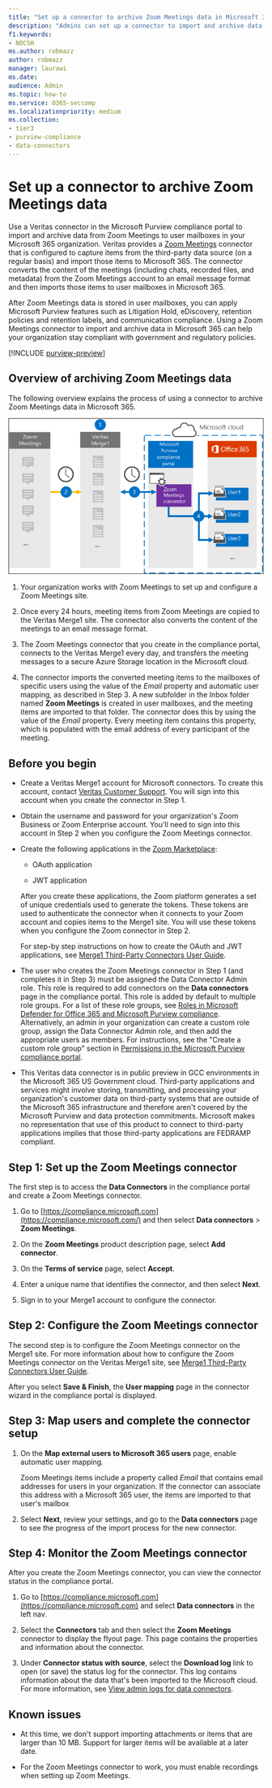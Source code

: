 ```yaml
---
title: "Set up a connector to archive Zoom Meetings data in Microsoft 365"
description: "Admins can set up a connector to import and archive data from Veritas Zoom Meetings into Microsoft 365. This lets you archive data from third-party data sources in Microsoft 365 so you can use compliance features such as legal hold, content search, and retention policies to manage your organization's third-party data."
f1.keywords:
- NOCSH
ms.author: robmazz
author: robmazz
manager: laurawi
ms.date: 
audience: Admin
ms.topic: how-to
ms.service: O365-seccomp
ms.localizationpriority: medium
ms.collection:
- tier3
- purview-compliance
- data-connectors
---
```


# Set up a connector to archive Zoom Meetings data

Use a Veritas connector in the Microsoft Purview compliance portal to import and archive data from Zoom Meetings to user mailboxes in your Microsoft 365 organization. Veritas provides a [Zoom Meetings](https://globanet.com/zoom/) connector that is configured to capture items from the third-party data source (on a regular basis) and import those items to Microsoft 365. The connector converts the content of the meetings (including chats, recorded files, and metadata) from the Zoom Meetings account to an email message format and then imports those items to user mailboxes in Microsoft 365.

After Zoom Meetings data is stored in user mailboxes, you can apply Microsoft Purview features such as Litigation Hold, eDiscovery, retention policies and retention labels, and communication compliance. Using a Zoom Meetings connector to import and archive data in Microsoft 365 can help your organization stay compliant with government and regulatory policies.

[!INCLUDE [purview-preview](../includes/purview-preview.md)]

## Overview of archiving Zoom Meetings data

The following overview explains the process of using a connector to archive Zoom Meetings data in Microsoft 365.

![Zoom Meetings archiving workflow.](../media/ZoomMeetingsConnectorWorkflow.png)

1. Your organization works with Zoom Meetings to set up and configure a Zoom Meetings site.

2. Once every 24 hours, meeting items from Zoom Meetings are copied to the Veritas Merge1 site. The connector also converts the content of the meetings to an email message format.

3. The Zoom Meetings connector that you create in the compliance portal, connects to the Veritas Merge1 every day, and transfers the meeting messages to a secure Azure Storage location in the Microsoft cloud.

4. The connector imports the converted meeting items to the mailboxes of specific users using the value of the *Email* property and automatic user mapping, as described in Step 3. A new subfolder in the Inbox folder named **Zoom Meetings** is created in user mailboxes, and the meeting items are imported to that folder. The connector does this by using the value of the *Email* property. Every meeting item contains this property, which is populated with the email address of every participant of the meeting.

## Before you begin

- Create a Veritas Merge1 account for Microsoft connectors. To create this account, contact [Veritas Customer Support](https://globanet.com/ms-connectors-contact). You will sign into this account when you create the connector in Step 1.

- Obtain the username and password for your organization's Zoom Business or Zoom Enterprise account. You'll need to sign into this account in Step 2 when you configure the Zoom Meetings connector.

- Create the following applications in the [Zoom Marketplace](https://marketplace.zoom.us):

  - OAuth application

  - JWT application

  After you create these applications, the Zoom platform generates a set of unique credentials used to generate the tokens. These tokens are used to authenticate the connector when it connects to your Zoom account and copies items to the Merge1 site. You will use these tokens when you configure the Zoom connector in Step 2.

  For step-by step instructions on how to create the OAuth and JWT applications, see [Merge1 Third-Party Connectors User Guide](https://docs.ms.merge1.globanetportal.com/Merge1%20Third-Party%20Connectors%20Zoom%20Meetings%20User%20Guide%20.pdf).

- The user who creates the Zoom Meetings connector in Step 1 (and completes it in Step 3) must be assigned the Data Connector Admin role. This role is required to add connectors on the **Data connectors** page in the compliance portal. This role is added by default to multiple role groups. For a list of these role groups, see [Roles in Microsoft Defender for Office 365 and Microsoft Purview compliance](../security/office-365-security/scc-permissions.md#roles-in-microsoft-defender-for-office-365-and-microsoft-purview-compliance). Alternatively, an admin in your organization can create a custom role group, assign the Data Connector Admin role, and then add the appropriate users as members. For instructions, see the "Create a custom role group" section in [Permissions in the Microsoft Purview compliance portal](microsoft-365-compliance-center-permissions.md#create-a-custom-role-group).

- This Veritas data connector is in public preview in GCC environments in the Microsoft 365 US Government cloud. Third-party applications and services might involve storing, transmitting, and processing your organization's customer data on third-party systems that are outside of the Microsoft 365 infrastructure and therefore aren't covered by the Microsoft Purview and data protection commitments. Microsoft makes no representation that use of this product to connect to third-party applications implies that those third-party applications are FEDRAMP compliant.

## Step 1: Set up the Zoom Meetings connector

The first step is to access the **Data Connectors** in the compliance portal and create a Zoom Meetings connector.

1. Go to [https://compliance.microsoft.com](https://compliance.microsoft.com/) and then select **Data connectors** > **Zoom Meetings**.

2. On the **Zoom Meetings** product description page, select **Add connector**.

3. On the **Terms of service** page, select **Accept**.

4. Enter a unique name that identifies the connector, and then select **Next**.

5. Sign in to your Merge1 account to configure the connector.

## Step 2: Configure the Zoom Meetings connector

The second step is to configure the Zoom Meetings connector on the Merge1 site. For more information about how to configure the Zoom Meetings connector on the Veritas Merge1 site, see [Merge1 Third-Party Connectors User Guide](https://docs.ms.merge1.globanetportal.com/Merge1%20Third-Party%20Connectors%20Zoom%20Meetings%20User%20Guide%20.pdf).

After you select **Save & Finish**, the **User mapping** page in the connector wizard in the compliance portal is displayed.

## Step 3: Map users and complete the connector setup

1. On the **Map external users to Microsoft 365 users** page, enable automatic user mapping.

   Zoom Meetings items include a property called *Email* that contains email addresses for users in your organization. If the connector can associate this address with a Microsoft 365 user, the items are imported to that user's mailbox

2. Select **Next**, review your settings, and go to the **Data connectors** page to see the progress of the import process for the new connector.

## Step 4: Monitor the Zoom Meetings connector

After you create the Zoom Meetings connector, you can view the connector status in the compliance portal.

1. Go to [https://compliance.microsoft.com](https://compliance.microsoft.com) and select **Data connectors** in the left nav.

2. Select the **Connectors** tab and then select the **Zoom Meetings** connector to display the flyout page. This page contains the properties and information about the connector.

3. Under **Connector status with source**, select the **Download log** link to open (or save) the status log for the connector. This log contains information about the data that's been imported to the Microsoft cloud. For more information, see [View admin logs for data connectors](data-connector-admin-logs.md).

## Known issues

- At this time, we don't support importing attachments or items that are larger than 10 MB. Support for larger items will be available at a later date.

- For the Zoom Meetings connector to work, you must enable recordings when setting up Zoom Meetings.
